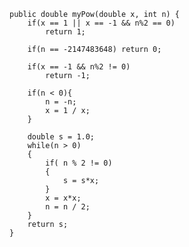 
    public double myPow(double x, int n) {
        if(x == 1 || x == -1 && n%2 == 0)
            return 1;
        
        if(n == -2147483648) return 0;
        
        if(x == -1 && n%2 != 0)
            return -1;
        
        if(n < 0){
            n = -n;
            x = 1 / x;
        }
        
        double s = 1.0;
        while(n > 0)
        {
            if( n % 2 != 0)
            {
                s = s*x;
            }
            x = x*x;
            n = n / 2; 
        }
        return s;
    }
